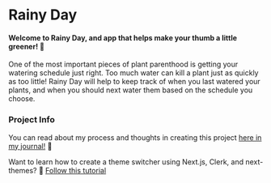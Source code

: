 # Rainy Day

#### Welcome to Rainy Day, and app that helps make your thumb a little greener! 🌱

One of the most important pieces of plant parenthood is getting your watering schedule just right. Too much water can kill a plant just as quickly as too little! Rainy Day will help to keep track of when you last watered your plants, and when you should next water them based on the schedule you choose.

### Project Info

You can read about my process and thoughts in creating this project [here in my journal!](./docs/journal.md) 📖

Want to learn how to create a theme switcher using Next.js, Clerk, and next-themes? 🌙 [Follow this tutorial](./docs/theme-switcher.md)

